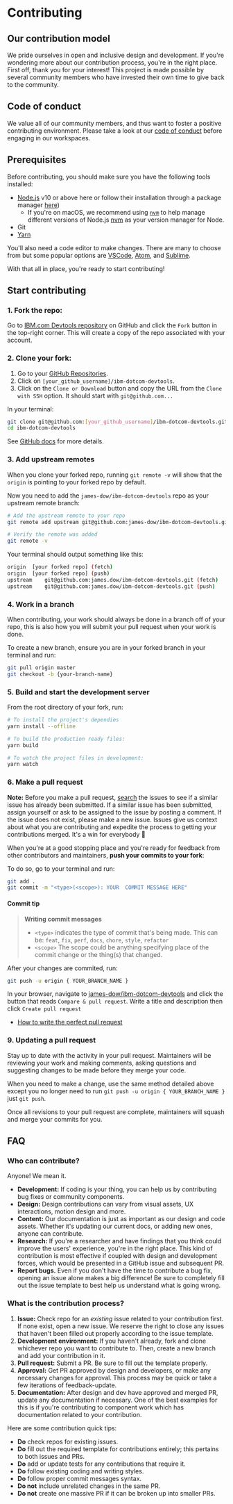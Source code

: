 # Contributing

## Our contribution model

We pride ourselves in open and inclusive design and development. If you're wondering more about our contribution process, you're in the right place. First off, thank you for your interest! This project is made possible by several community members who have invested their own time to give back to the community.

## Code of conduct

We value all of our community members, and thus want to foster a positive contributing environment. Please take a look at our [code of conduct](https://github.ibm.com/james.dow/ibm-dotcom-devtools/blob/dev/.github/CODE_OF_CONDUCT.md) before engaging in our workspaces.

## Prerequisites

Before contributing, you should make sure you have the following tools installed:

- [Node.js](https://nodejs.org/en/download/) v10 or above here or follow their
  installation through a package manager
  [here](https://nodejs.org/en/download/package-manager/))
  - If you're on macOS, we recommend using
    [`nvm`](https://github.com/nvm-sh/nvm) to help manage different versions of
    Node.js [nvm](https://github.com/nvm-sh/nvm/blob/master/README.md) as your
    version manager for Node.
- Git
- [Yarn](https://yarnpkg.com/en/docs/install)

You'll also need a code editor to make changes. There are many to
choose from but some popular options are
[VSCode](https://code.visualstudio.com/), [Atom](https://atom.io), and
[Sublime](https://www.sublimetext.com/).

With that all in place, you're ready to start contributing!

## Start contributing

### 1. Fork the repo:

Go to
[IBM.com Devtools repository](https://github.ibm.com/james-dow/ibm-dotcom-devtools) on GitHub and click the `Fork` button in the top-right corner. This will create a copy of the repo associated with your account.

### 2. Clone your fork:

1.  Go to your [GitHub Repositories](https://github.com/settings/repositories).
2.  Click on `[your_github_username]/ibm-dotcom-devtools`.
3.  Click on the `Clone or Download` button and copy the URL from the
    `Clone with SSH` option. It should start with `git@github.com...`

In your terminal:

```sh
git clone git@github.com:[your_github_username]/ibm-dotcom-devtools.git
cd ibm-dotcom-devtools
```

See [GitHub docs](https://help.github.com/articles/fork-a-repo/) for more
details.

### 3. Add upstream remotes

When you clone your forked repo, running `git remote -v` will show that the `origin` is pointing to your forked repo by default.

Now you need to add the `james-dow/ibm-dotcom-devtools` repo as your upstream remote branch:

```sh
# Add the upstream remote to your repo
git remote add upstream git@github.com:james-dow/ibm-dotcom-devtools.git

# Verify the remote was added
git remote -v
```

Your terminal should output something like this:

```sh
origin  [your forked repo] (fetch)
origin  [your forked repo] (push)
upstream    git@github.com:james.dow/ibm-dotcom-devtools.git (fetch)
upstream    git@github.com:james.dow/ibm-dotcom-devtools.git (push)
```

### 4. Work in a branch

When contributing, your work should always be done in a branch off of your repo, this is also how you will submit your pull request when your work is done.

To create a new branch, ensure you are in your forked branch in your terminal and run:

```sh
git pull origin master
git checkout -b {your-branch-name}
```

### 5. Build and start the development server

From the root directory of your fork, run:

```sh
# To install the project's dependies
yarn install --offline

# To build the production ready files:
yarn build

# To watch the project files in development:
yarn watch
```

### 6. Make a pull request

**Note:** Before you make a pull request,
[search](https://github.ibm.com/james-dow/ibm-dotcom-devtools/issues) the issues to see if a similar issue has already been submitted. If a similar issue has been submitted, assign yourself or ask to be assigned to the issue by posting a comment. If the issue does not exist, please make a new issue. Issues give us context about what you are contributing and expedite the process to getting your contributions merged. It's a win for everybody :tada:

When you're at a good stopping place and you're ready for feedback from other contributors and maintainers, **push your commits to your fork**:

To do so, go to your terminal and run:

```sh
git add .
git commit -m "<type>(<scope>): YOUR  COMMIT MESSAGE HERE"
```

#### Commit tip

> **Writing commit messages**
>
> - `<type>` indicates the type of commit that's being made. This can be:
>   `feat`, `fix`, `perf`, `docs`, `chore`, `style`, `refactor`
> - `<scope>` The scope could be anything specifying place of the commit change
>   or the thing(s) that changed.

After your changes are commited, run:

```sh
git push -u origin { YOUR_BRANCH_NAME }
```

In your browser, navigate to [james-dow/ibm-dotcom-devtools](https://github.ibm.com/james-dow/ibm-dotcom-devtools) and click the button that reads `Compare & pull request`. Write a title and description then click `Create pull request`

- [How to write the perfect pull request](https://github.com/blog/1943-how-to-write-the-perfect-pull-request)

### 9. Updating a pull request

Stay up to date with the activity in your pull request. Maintainers will be reviewing your work and making comments, asking questions and suggesting changes to be made before they merge your code.

When you need to make a change, use the same method detailed above except you no longer need to run `git push -u origin { YOUR_BRANCH_NAME }` just `git push`.

Once all revisions to your pull request are complete, maintainers will squash and merge your commits for you.

## FAQ

### Who can contribute?

Anyone! We mean it.

- **Development:** If coding is your thing, you can help us by contributing bug fixes or community components.
- **Design:** Design contributions can vary from visual assets, UX interactions, motion design and more.
- **Content:** Our documentation is just as important as our design and code assets. Whether it's updating our current docs, or adding new ones, anyone can contribute.
- **Research:** If you're a researcher and have findings that you think could improve the users' experience, you're in the right place. This kind of contribution is most effective if coupled with design and development forces, which would be presented in a GitHub issue and subsequent PR.
- **Report bugs.** Even if you don't have the time to contribute a bug fix,
opening an issue alone makes a big difference! Be sure to completely fill out
the issue template to best help us understand what is going wrong.

### What is the contribution process?

1. **Issue:** Check repo for an _existing_ issue related to your contribution first. If none exist, open a new issue. We reserve the right to close any issues that haven't been filled out properly according to the issue template.
2. **Development environment:** If you haven't already, fork and clone whichever repo you want to contribute to. Then, create a new branch and add your contribution in it.
4. **Pull request:** Submit a PR. Be sure to fill out the template properly.
5. **Approval:** Get PR approved by design and developers, or make any necessary changes for approval. This process may be quick or take a few iterations of feedback-update.
6. **Documentation:** After design and dev have approved and merged PR, update any documentation if necessary. One of the best examples for this is if you're contributing to component work which has documentation related to your contribution.

Here are some contribution quick tips:

- **Do** check repos for existing issues.
- **Do** fill out the required template for contributions entirely; this
  pertains to both issues and PRs.
- **Do** add or update tests for any contributions that require it.
- **Do** follow existing coding and writing styles.
- **Do** follow proper commit messages syntax.
- **Do not** include unrelated changes in the same PR.
- **Do not** create one massive PR if it can be broken up into smaller PRs.
